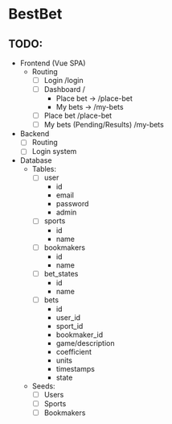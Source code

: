 # BestBet

## TODO:

- Frontend (Vue SPA)
    - Routing
        - [ ] Login /login
        - [ ] Dashboard /
            - Place bet -> /place-bet
            - My bets -> /my-bets
        - [ ] Place bet /place-bet
        - [ ] My bets (Pending/Results) /my-bets

- Backend
    - [ ] Routing
    - [ ] Login system

- Database
    - Tables:
        - [ ] user
            - id
            - email
            - password
            - admin
        - [ ] sports
            - id 
            - name
        - [ ] bookmakers
            - id
            - name
        - [ ] bet_states
            - id
            - name
        - [ ] bets
            - id
            - user_id
            - sport_id
            - bookmaker_id
            - game/description
            - coefficient
            - units
            - timestamps
            - state
    - Seeds:
        - [ ] Users
        - [ ] Sports
        - [ ] Bookmakers